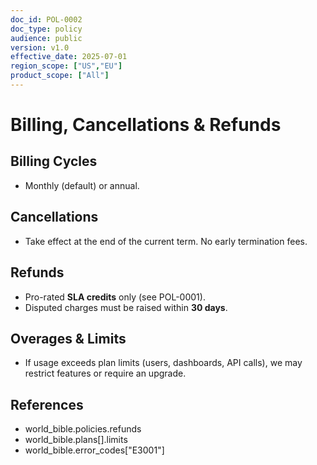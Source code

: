 ```yaml
---
doc_id: POL-0002
doc_type: policy
audience: public
version: v1.0
effective_date: 2025-07-01
region_scope: ["US","EU"]
product_scope: ["All"]
---
```

# Billing, Cancellations & Refunds

## Billing Cycles
- Monthly (default) or annual.

## Cancellations
- Take effect at the end of the current term. No early termination fees.

## Refunds
- Pro-rated **SLA credits** only (see POL-0001).  
- Disputed charges must be raised within **30 days**.

## Overages & Limits
- If usage exceeds plan limits (users, dashboards, API calls), we may restrict features or require an upgrade.

## References
- world_bible.policies.refunds
- world_bible.plans[].limits
- world_bible.error_codes["E3001"]
